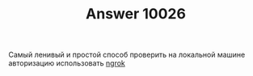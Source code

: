 ﻿---
title: "Answer 10026"
se.owner.user_id: 272171
se.owner.display_name: "Sergey"
se.owner.link: "https://ru.meta.stackoverflow.com/users/272171/sergey"
se.answer_id: 10026
se.question_id: 10004
se.post_type: answer
se.is_accepted: False
---
<p>Самый ленивый и простой способ проверить на локальной машине авторизацию использовать  <a href="https://ngrok.com/" rel="nofollow noreferrer">ngrok</a> </p>
